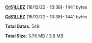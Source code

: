 [**CrS1LLEZ**](/data/CrS1LLEZ.txt) (18/12/22 - 13:38)- 1441 bytes

[**CrS1LLEZ**](/data/CrS1LLEZ.txt) (18/12/22 - 13:38)- 1441 bytes

**Total Datas**: 549

**Total Size**: 3.76 MB / 3.8 MB